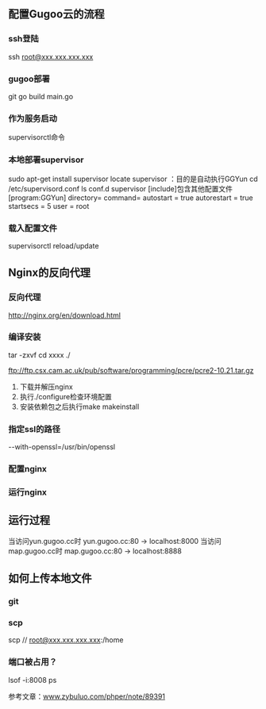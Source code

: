 ## 配置Gugoo云的流程
### ssh登陆
 ssh root@xxx.xxx.xxx.xxx
### gugoo部署
 git
 go build main.go
### 作为服务启动
 supervisorctl命令
### 本地部署supervisor
 sudo apt-get install supervisor
 locate supervisor
  ：目的是自动执行GGYun
 cd /etc/supervisord.conf
 ls conf.d supervisor
 [include]包含其他配置文件
 [program:GGYun]
 directory=
 command=
 autostart = true
 autorestart = true
 startsecs = 5
 user = root
### 载入配置文件
 supervisorctl reload/update
## Nginx的反向代理
### 反向代理
http://nginx.org/en/download.html
### 编译安装
tar -zxvf 
cd xxxx
./

ftp://ftp.csx.cam.ac.uk/pub/software/programming/pcre/pcre2-10.21.tar.gz

1. 下载并解压nginx
2. 执行./configure检查环境配置
3. 安装依赖包之后执行make makeinstall



### 指定ssl的路径
--with-openssl=/usr/bin/openssl
### 配置nginx
### 运行nginx
## 运行过程
当访问yun.gugoo.cc时
yun.gugoo.cc:80 -> localhost:8000
当访问map.gugoo.cc时
map.gugoo.cc:80 -> localhost:8888
## 如何上传本地文件
### git
### scp
scp // root@xxx.xxx.xxx.xxx:/home
### 端口被占用？
lsof -i:8008
ps 


参考文章：www.zybuluo.com/phper/note/89391
